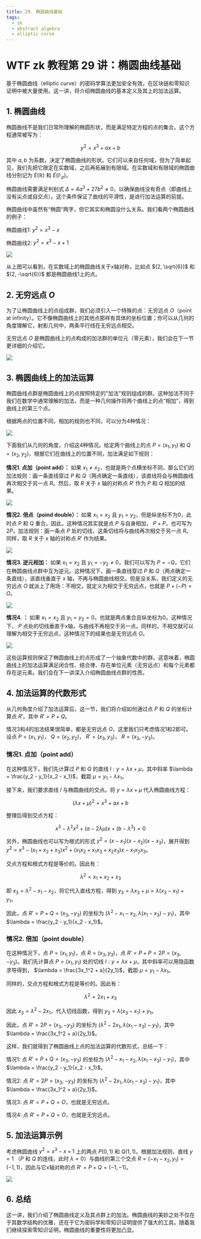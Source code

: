 ```yaml
---
title: 29. 椭圆曲线基础
tags:
  - zk
  - abstract algebra
  - elliptic curve
---
```


# WTF zk 教程第 29 讲：椭圆曲线基础

基于椭圆曲线（elliptic curve）的密码学算法更加安全有效，在区块链和零知识证明中被大量使用。这一讲，将介绍椭圆曲线的基本定义及其上的加法运算。

## 1. 椭圆曲线

椭圆曲线不是我们日常所理解的椭圆形状，而是满足特定方程的点的集合。这个方程通常被写为：

$$
y^2 = x^3 + ax + b
$$

其中 $a, b$ 为系数，决定了椭圆曲线的形状。它们可以来自任何域，但为了简单起见，我们先把它限定在实数域，之后再拓展到有限域。在实数域和有限域的椭圆曲线分别记为 $E(\mathbb{R})$ 和 $E(\mathbb{F}_p)$。

椭圆曲线需要满足判别式 $\Delta =  4a^3 + 27b^2 \neq 0$，以确保曲线没有奇点（即曲线上没有尖点或自交点）。这个条件保证了曲线的平滑性，是进行加法运算的前提。

椭圆曲线中虽然有“椭圆“两字，但它其实和椭圆没什么关系。我们看两个椭圆曲线的例子：

椭圆曲线1: $y^2 = x^3 - x$

椭圆曲线2: $y^2 = x^3 - x + 1$

![](./img/29-1.png)

从上图可以看到，在实数域上的椭圆曲线关于x轴对称，比如点 $(2, \sqrt{6})$ 和 $(2, -\sqrt{6})$ 都是椭圆曲线1上的点。

## 2. 无穷远点 $O$

为了让椭圆曲线上的点组成群，我们必须引入一个特殊的点：无穷远点 $O$（point at infinity）。它不像椭圆曲线上的其他点那样有具体的坐标位置；你可以从几何的角度理解它，射影几何中，两条平行线在无穷远点相交。

无穷远点 $O$ 是椭圆曲线上的点构成的加法群的单位元（零元素），我们会在下一节更详细的介绍它。

![](./img/29-2.jpeg)

## 3. 椭圆曲线上的加法运算

椭圆曲线点群是椭圆曲线上的点按照特定的"加法"规则组成的群。这种加法不同于我们在数学中通常理解的加法，而是一种几何操作将两个曲线上的点“相加”，得到曲线上的第三个点。

根据两点的位置不同，相加的规则也不同，可以分为4种情况：

![](./img/29-3.png)

下面我们从几何的角度，介绍这4种情况。给定两个曲线上的点 $P = (x_1, y_1)$ 和 $Q = (x_2, y_2)$，根据它们在曲线上的位置不同，加法满足如下规则：

**情况1. 点加（point add）：** 如果 $x_1 \neq x_2$，也就是两个点横坐标不同，那么它们的加法规则：画一条直线穿过 $P$ 和 $Q$（两点确定一条直线），该直线将会与椭圆曲线再次相交于另一点 $R$。然后，取 $R$ 关于 $x$ 轴的对称点 $R'$ 作为 $P$ 和 $Q$ 相加的结果。

![](./img/29-4.png)

**情况2. 倍点（poind double）：** 如果 $x_1 = x_2$ 且 $y_1 = y_2$，但是纵坐标不为0，此时点 P 和 Q 重合。因此，这种情况其实就是点 $P$ 与自身相加， $P+P$，也可写为 $2P$，加法规则：画一条点 $P$ 处的切线，这条切线将与曲线再次相交于另一点 $R$。同样，取 $R$ 关于 $x$ 轴的对称点 $R'$ 作为结果。

![](./img/29-5.png)

**情况3. 逆元相加：** 如果 $x_1 = x_2$ 且 $y_1 = -y_2 \neq 0$，我们可以写为 $P = -Q$，它们在椭圆曲线点群中互为逆元。这种情况下，画一条直线穿过 $P$ 和 $Q$（两点确定一条直线），该直线垂直于 x 轴，不再与椭圆曲线相交。但是没关系，我们定义的无穷远点 $O$ 就派上了用场：不相交，就定义为相交于无穷远点，也就是 $P + (-P) = O$。

![](./img/29-6.png)

**情况4. ：** 如果 $x_1 = x_2$ 且 $y_1 = y_2 = 0$，也就是两点重合且纵坐标为0。这种情况下， $P$ 点处的切线垂直于x轴，与曲线不再相交于另一点。同样的，不相交就可以理解为相交于无穷远点，这种情况下的结果也是无穷远点 $O$。

![](./img/29-7.png)

这些运算规则保证了椭圆曲线上的点形成了一个抽象代数中的群。这意味着，椭圆曲线上的加法运算满足闭合性、结合律、存在单位元素（无穷远点）和每个元素都存在逆元素。我们会在下一讲深入介绍椭圆曲线点群的性质。

## 4. 加法运算的代数形式

从几何角度介绍了加法运算后，这一节，我们将介绍如何通过点 $P$ 和 $Q$ 的坐标计算点 $R'$，其中 $R' = P + Q$。

情况3和4的加法结果很简单，都是无穷远点 $O$，这里我们只考虑情况1和2即可。设点 $P = (x_1, y_1)$， $Q = (x_2, y_2)$， $R' = (x_3, y_3)$， $R = (x_3, -y_3)$。

### 情况1. 点加（point add）

在这种情况下，我们先计算过 $P$ 和 $Q$ 的直线 $l: y = \lambda x + \mu$，其中斜率 $\lambda = \frac{y_2 - y_1}{x_2 - x_1}$，截距 $\mu = y_1 - \lambda x_1$。

接下来，我们要求直线 $l$ 与椭圆曲线的交点。将 $y = \lambda x + \mu$ 代入椭圆曲线方程：

$$
(\lambda x + \mu)^2 = x^3 + ax + b
$$

整理后得到交点方程：

$$
x^3 - \lambda^2x^2+ (a-2\lambda\mu)x + (b-\lambda^2) = 0
$$

另外，椭圆曲线也可以写为根式的形式 $y^2 = (x-x_1)(x-x_2)(x-x_3)$，展开得到 $y^2 = x^3 - (x_1 + x_2 + x_3) x^2 + (x_1x_2 + x_1x_3 + x_2x_3)x - x_1 x_2 x_3$。 

交点方程和根式方程是等价的。因此有：

$$
\lambda^2 = x_1 + x_2 + x_3
$$

即 $x_3 = \lambda^2 - x_1 - x_2$，将它代入直线方程，得到 $y_3 = \lambda x_3 + \mu = \lambda(x_3-x_1) + y_1$。

因此，点 $R' = P+Q = (x_3, - y_3)$ 的坐标为 $(\lambda^2 - x_1 - x_2, \lambda(x_1 - x_3) - y_1)$，其中 $\lambda = \frac{y_2 - y_1}{x_2 - x_1}$。

### 情况2. 倍加（point double）

在这种情况下，点 $P = (x_1,y_1)$，点 $R = (x_3, y_3)$，点 $R' = P+P = 2P = (x_3, -y_3)$。我们先计算点 $P = (x_1,y_1)$ 处的切线 $l: y = \lambda x + \mu$，其中斜率可以用隐函数求导得到， $\lambda = \frac{3x_1^2 + a}{2y_1}$，截距 $\mu = y_1 - \lambda x_1$。

同样的，交点方程和根式方程是等价的。因此有：

$$
\lambda^2 = 2x_1 + x_3
$$

因此 $x_3 = \lambda^2 - 2x_1$，代入切线函数，得到 $y_3 = \lambda (x_3 - x_1) + y_1$。

因此，点 $R' = 2P = (x_3, - y_3)$ 的坐标为 $(\lambda^2 - 2x_1, \lambda(x_1 - x_3) - y_1)$，其中 $\lambda = \frac{3x_1^2 + a}{2y_1}$。

这样，我们就得到了椭圆曲线上点的加法运算的代数形式，总结一下：

情况1: 点 $R' = P+Q = (x_3, - y_3)$ 的坐标为 $(\lambda^2 - x_1 - x_2, \lambda(x_1 - x_3) - y_1)$，其中 $\lambda = \frac{y_2 - y_1}{x_2 - x_1}$。

情况2: 点 $R' = 2P = (x_3, - y_3)$ 的坐标为 $(\lambda^2 - 2x_1, \lambda(x_1 - x_3) - y_1)$，其中 $\lambda = \frac{3x_1^2 + a}{2y_1}$。

情况3: 点 $R' = P + Q = O$，也就是无穷远点。

情况4: 点 $R' = P + Q = O$，也就是无穷远点。

## 5. 加法运算示例

考虑椭圆曲线 $y^2 = x^3 - x + 1$ 上的两点 $P(0, 1)$ 和 $Q(1, 1)$。根据加法规则，直线 $y = 1$ （$P$ 和 $Q$ 的连线，此时 $\lambda = 0$）与曲线的第三个交点 $R = (- x_1 - x_2,  y_1)= (-1, 1)$，因此与它x轴对称的点 $R' = P + Q = (-1 , -1)$。

![](./img/29-4.png)

## 6. 总结

这一讲，我们介绍了椭圆曲线定义及其点群上的加法。椭圆曲线的美妙之处不仅在于其数学结构的优雅，还在于它为密码学和零知识证明提供了强大的工具。随着我们继续探索零知识证明，椭圆曲线的重要性将更加凸显。
